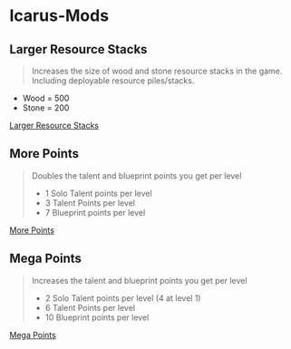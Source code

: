 # Icarus-Mods

## Larger Resource Stacks

> Increases the size of wood and stone resource stacks in the game. Including deployable resource piles/stacks.

- Wood = 500
- Stone = 200

[Larger Resource Stacks](LargerResourceStacks)

## More Points

> Doubles the talent and blueprint points you get per level
>
> - 1 Solo Talent points per level
> - 3 Talent Points per level
> - 7 Blueprint points per level

[More Points](MorePoints)

## Mega Points

> Increases the talent and blueprint points you get per level
>
> - 2 Solo Talent points per level (4 at level 1)
> - 6 Talent Points per level
> - 10 Blueprint points per level

[Mega Points](MegaPoints)
